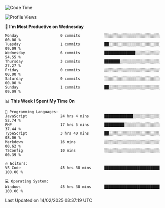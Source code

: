 <!--START_SECTION:waka-->
![Code Time](http://img.shields.io/badge/Code%20Time-4%2C082%20hrs%2035%20mins-blue)

![Profile Views](http://img.shields.io/badge/Profile%20Views-0-blue)

📅 **I'm Most Productive on Wednesday** 

```text
Monday                   0 commits           ░░░░░░░░░░░░░░░░░░░░░░░░░   00.00 % 
Tuesday                  1 commits           ██░░░░░░░░░░░░░░░░░░░░░░░   09.09 % 
Wednesday                6 commits           ██████████████░░░░░░░░░░░   54.55 % 
Thursday                 3 commits           ███████░░░░░░░░░░░░░░░░░░   27.27 % 
Friday                   0 commits           ░░░░░░░░░░░░░░░░░░░░░░░░░   00.00 % 
Saturday                 0 commits           ░░░░░░░░░░░░░░░░░░░░░░░░░   00.00 % 
Sunday                   1 commits           ██░░░░░░░░░░░░░░░░░░░░░░░   09.09 % 
```


📊 **This Week I Spent My Time On** 

```text
💬 Programming Languages: 
JavaScript               24 hrs 4 mins       █████████████░░░░░░░░░░░░   52.74 % 
PHP                      17 hrs 5 mins       █████████░░░░░░░░░░░░░░░░   37.44 % 
TypeScript               3 hrs 40 mins       ██░░░░░░░░░░░░░░░░░░░░░░░   08.06 % 
Markdown                 16 mins             ░░░░░░░░░░░░░░░░░░░░░░░░░   00.62 % 
TSConfig                 10 mins             ░░░░░░░░░░░░░░░░░░░░░░░░░   00.39 % 

🔥 Editors: 
VS Code                  45 hrs 38 mins      █████████████████████████   100.00 % 

💻 Operating System: 
Windows                  45 hrs 38 mins      █████████████████████████   100.00 % 
```


 Last Updated on 14/02/2025 03:37:19 UTC
<!--END_SECTION:waka-->
